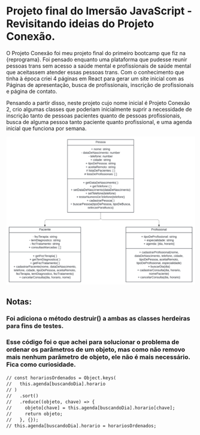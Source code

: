 # Projeto final do Imersão JavaScript - Revisitando ideias do Projeto Conexão.

O Projeto Conexão foi meu projeto final do primeiro bootcamp que fiz na {reprograma}. Foi pensado enquanto uma plataforma que pudesse reunir pessoas trans sem acesso a saúde mental e profissionais de saúde mental que aceitassem atender essas pessoas trans. Com o conhecimento que tinha à época criei 4 páginas em React para gerar um site inicial com as Páginas de apresentação, busca de profissionais, inscrição de profissionais e página de contato.

Pensando a partir disso, neste projeto cujo nome inicial é Projeto Conexão 2, crio algumas classes que poderiam inicialmente suprir a necessidade de inscrição tanto de pessoas pacientes quanto de pessoas profissionais, busca de alguma pessoa tanto paciente quanto profissional, e uma agenda inicial que funciona por semana.

![Alt text](UML-projeto-conexao-2.svg)

## Notas:

### Foi adiciona o método destruir() a ambas as classes herdeiras para fins de testes.

### Esse código foi o que achei para solucionar o problema de ordenar os parâmetros de um objeto, mas como não removo mais nenhum parâmetro de objeto, ele não é mais necessário. Fica como curiosidade.

    // const horariosOrdenados = Object.keys(
    //   this.agenda[buscandoDia].horario
    // )
    //   .sort()
    //   .reduce((objeto, chave) => {
    //     objeto[chave] = this.agenda[buscandoDia].horario[chave];
    //     return objeto;
    //   }, {});
    // this.agenda[buscandoDia].horario = horariosOrdenados;